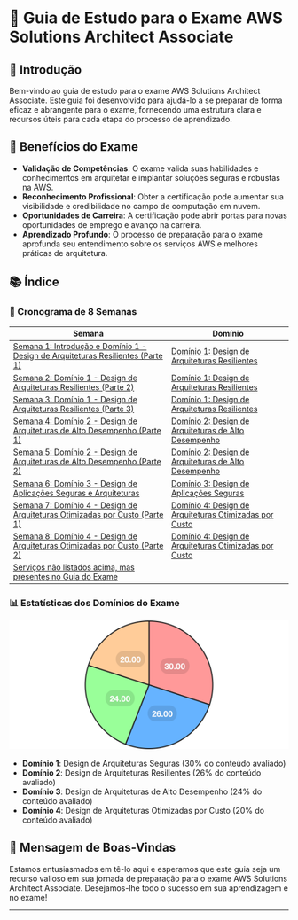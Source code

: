 # 🌟 Guia de Estudo para o Exame AWS Solutions Architect Associate

## 📜 Introdução

Bem-vindo ao guia de estudo para o exame AWS Solutions Architect Associate. Este guia foi desenvolvido para ajudá-lo a se preparar de forma eficaz e abrangente para o exame, fornecendo uma estrutura clara e recursos úteis para cada etapa do processo de aprendizado.

## 🎯 Benefícios do Exame

- **Validação de Competências**: O exame valida suas habilidades e conhecimentos em arquitetar e implantar soluções seguras e robustas na AWS.
- **Reconhecimento Profissional**: Obter a certificação pode aumentar sua visibilidade e credibilidade no campo de computação em nuvem.
- **Oportunidades de Carreira**: A certificação pode abrir portas para novas oportunidades de emprego e avanço na carreira.
- **Aprendizado Profundo**: O processo de preparação para o exame aprofunda seu entendimento sobre os serviços AWS e melhores práticas de arquitetura.

## 📚 Índice

### 📅 Cronograma de 8 Semanas

| Semana                                                                                         | Domínio                                                                                              |
|------------------------------------------------------------------------------------------------|------------------------------------------------------------------------------------------------------|
| [Semana 1: Introdução e Domínio 1 - Design de Arquiteturas Resilientes (Parte 1)](docs/pt/agenda/semana1.md)   | [Domínio 1: Design de Arquiteturas Resilientes](docs/pt/dominio/design-arquiteturas-resilientes.md)  |
| [Semana 2: Domínio 1 - Design de Arquiteturas Resilientes (Parte 2)](docs/pt/agenda/semana2.md)                | [Domínio 1: Design de Arquiteturas Resilientes](docs/pt/dominio/design-arquiteturas-resilientes.md)  |
| [Semana 3: Domínio 1 - Design de Arquiteturas Resilientes (Parte 3)](docs/pt/agenda/semana3.md)                | [Domínio 1: Design de Arquiteturas Resilientes](docs/pt/dominio/design-arquiteturas-resilientes.md)  |
| [Semana 4: Domínio 2 - Design de Arquiteturas de Alto Desempenho (Parte 1)](docs/pt/agenda/semana4.md)         | [Domínio 2: Design de Arquiteturas de Alto Desempenho](docs/pt/dominio/design-arquiteturas-alto-desempenho.md) |
| [Semana 5: Domínio 2 - Design de Arquiteturas de Alto Desempenho (Parte 2)](docs/pt/agenda/semana5.md)         | [Domínio 2: Design de Arquiteturas de Alto Desempenho](docs/pt/dominio/design-arquiteturas-alto-desempenho.md) |
| [Semana 6: Domínio 3 - Design de Aplicações Seguras e Arquiteturas](docs/pt/agenda/semana6.md)                 | [Domínio 3: Design de Aplicações Seguras](docs/pt/dominio/design-aplicacoes-seguras.md)              |
| [Semana 7: Domínio 4 - Design de Arquiteturas Otimizadas por Custo (Parte 1)](docs/pt/agenda/semana7.md)       | [Domínio 4: Design de Arquiteturas Otimizadas por Custo](docs/pt/dominio/design-arquiteturas-otimizadas-custo.md) |
| [Semana 8: Domínio 4 - Design de Arquiteturas Otimizadas por Custo (Parte 2)](docs/pt/agenda/semana8.md)       | [Domínio 4: Design de Arquiteturas Otimizadas por Custo](docs/pt/dominio/design-arquiteturas-otimizadas-custo.md) |
| [Serviços não listados acima, mas presentes no Guia do Exame](docs/pt/agenda/servicos_nao_listados.md)         |                                                                                                      |

### 📊 Estatísticas dos Domínios do Exame

![Estatísticas dos Domínios do Exame](assets/images/Distribuição%20dos%20Domínios%20do%20Exame%20AWS%20Solutions%20Architect%20Associate.png)

- **Domínio 1**: Design de Arquiteturas Seguras (30% do conteúdo avaliado)
- **Domínio 2**: Design de Arquiteturas Resilientes (26% do conteúdo avaliado)
- **Domínio 3**: Design de Arquiteturas de Alto Desempenho (24% do conteúdo avaliado)
- **Domínio 4**: Design de Arquiteturas Otimizadas por Custo (20% do conteúdo avaliado)

## 🎉 Mensagem de Boas-Vindas

Estamos entusiasmados em tê-lo aqui e esperamos que este guia seja um recurso valioso em sua jornada de preparação para o exame AWS Solutions Architect Associate. Desejamos-lhe todo o sucesso em sua aprendizagem e no exame!

---




